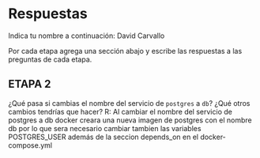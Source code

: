 # Respuestas

Indica tu nombre a continuación: David Carvallo

Por cada etapa agrega una sección abajo y escribe las respuestas a las preguntas de cada etapa.

## ETAPA 2

¿Qué pasa si cambias el nombre del servicio de `postgres` a `db`? ¿Qué otros cambios tendrías que hacer?
R: Al cambiar el nombre del servicio de postgres a db docker creara una nueva imagen de postgres con el nombre db por lo que sera necesario cambiar tambien las variables POSTGRES_USER además de la seccion depends_on en el docker-compose.yml
